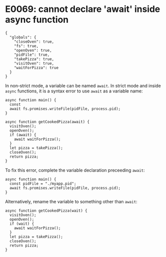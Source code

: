 # E0069: cannot declare 'await' inside async function

```config-for-examples
{
  "globals": {
    "closeOven": true,
    "fs": true,
    "openOven": true,
    "pidFile": true,
    "takePizza": true,
    "visitOven": true,
    "waitForPizza": true
  }
}
```

In non-strict mode, a variable can be named `await`. In strict mode and inside
`async` functions, it is a syntax error to use `await` as a variable name:

```javascript-ignoring-extra-errors
async function main() {
  const
  await fs.promises.writeFile(pidFile, process.pid);
}

async function getCookedPizza(await) {
  visitOven();
  openOven();
  if (await) {
    await waitForPizza();
  }
  let pizza = takePizza();
  closeOven();
  return pizza;
}
```

To fix this error, complete the variable declaration preceeding `await`:

    async function main() {
      const pidFile = "./myapp.pid";
      await fs.promises.writeFile(pidFile, process.pid);
    }

Alternatively, rename the variable to something other than `await`:

    async function getCookedPizza(wait) {
      visitOven();
      openOven();
      if (wait) {
        await waitForPizza();
      }
      let pizza = takePizza();
      closeOven();
      return pizza;
    }

